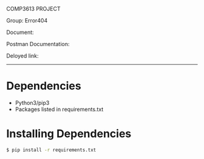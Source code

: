 COMP3613 PROJECT

Group: Error404

Document: 

Postman Documentation: 

Deloyed link: 

---
# Dependencies
* Python3/pip3
* Packages listed in requirements.txt

# Installing Dependencies
```bash
$ pip install -r requirements.txt
```